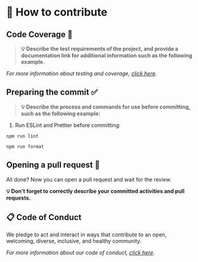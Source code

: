 # 👋 How to contribute

## Code Coverage 🧪

> **💡 Describe the test requirements of the project, and provide a documentation link for additional information such as the following example.**

_For more information about testing and coverage, [click here](/)._

## Preparing the commit ✅

> **💡 Describe the process and commands for use before committing, such as the following example:**

1. Run ESLint and Prettier before committing:

```console
npm run lint
```

```console
npm run format
```

## Opening a pull request 📄

All done? Now you can open a pull request and wait for the review.

**💡 Don't forget to correctly describe your committed activities and pull requests.**

## 📋 Code of Conduct

We pledge to act and interact in ways that contribute to an open, welcoming, diverse, inclusive, and healthy community.

_For more information about our code of conduct, [click here](CODE_OF_CONDUCT.md)._
